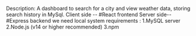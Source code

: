 Description: A dashboard to search for a city and view weather data, storing search history in MySql.
Client side -- #React frontend Server side-- #Express backend
we need local system requirements :
1.MySQL server 
2.Node.js (v14 or higher recommended) 
3.npm
